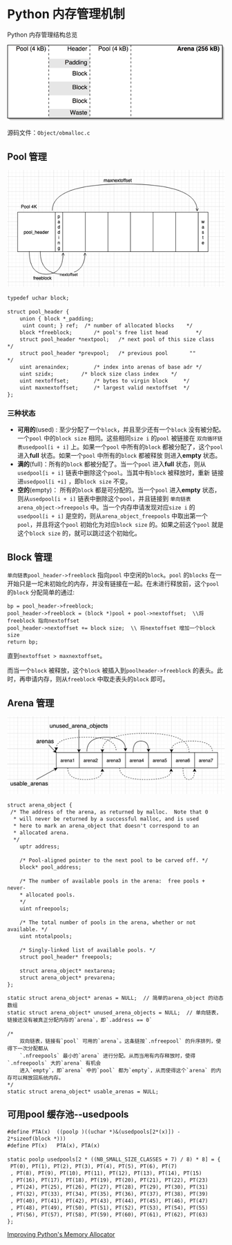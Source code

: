 # Python 内存管理机制

Python 内存管理结构总览

![pymalloc-layout](/img/in-post/Python-Source-Code/pymalloc-layout.png)    

源码文件：`Object/obmalloc.c`

## Pool 管理

![pool-layout](/img/in-post/Python-Source-Code/pool-layout.png)    

```
typedef uchar block;  
 
struct pool_header {
	union { block *_padding;
	 uint count; } ref;  /* number of allocated blocks    */
	block *freeblock;       /* pool's free list head         */
	struct pool_header *nextpool;   /* next pool of this size class  */
	struct pool_header *prevpool;   /* previous pool       ""        */
	uint arenaindex;        /* index into arenas of base adr */
	uint szidx;         /* block size class index    */
	uint nextoffset;        /* bytes to virgin block     */
	uint maxnextoffset;     /* largest valid nextoffset  */
};
```

### 三种状态

- **可用的**(used) : 至少分配了一个`block`，并且至少还有一个`block` 没有被分配。一个`pool` 中的`block size` 相同。这些相同`size i` 的`pool` 被链接在
	`双向循环链表usedpool[i + i]` 上。如果一个`pool` 中所有的`block` 都被分配了，这个`pool` 进入**full** 状态。如果一个`pool` 中所有的`block` 都被释放
	则进入**empty** 状态。
- **满的**(full)：所有的`block` 都被分配了。当一个`pool` 进入**full** 状态，则从`usedpool[i + i]` 链表中删除这个`pool`。当其中有`block` 被释放时，重新
	链接进`usedpool[i +i]` ，即`block size` 不变。
- **空的**(empty)： 所有的`block` 都是可分配的。当一个`pool` 进入**empty** 状态，则从`usedpool[i + i]` 链表中删除这个`pool`，并且链接到
	`单向链表arena_object->freepools` 中。当一个内存申请发现对应`size i` 的`usedpool[i + i]` 是空的，则从`arena_object_freepools` 中取出第一个
	`pool`，并且将这个`pool` 初始化为对应`block size` 的。如果之前这个`pool` 就是这个`block size` 的，就可以跳过这个初始化。

## Block 管理

`单向链表pool_header->freeblock` 指向`pool` 中空闲的`block`。`pool` 的`blocks` 在一开始只是一坨未初始化的内存，并没有链接在一起。在未进行释放前，这个`pool` 的`block` 分配简单的通过:

```
bp = pool_header->freeblock;
pool_header->freeblock = (block *)pool + pool->nextoffset;  \\将freeblock 指向nextoffset
pool_header->nextoffset += block size;  \\ 将nextoffset 增加一个block size
return bp;
```

直到`nextoffset > maxnextoffset`。

而当一个`block` 被释放，这个`block` 被插入到`poolheader->freeblock` 的表头。此时，再申请内存，则从`freeblock` 中取走表头的`block` 即可。


## Arena 管理 

![arena-layout](/img/in-post/Python-Source-Code/arena-layout.png)    


```
struct arena_object {
 /* The address of the arena, as returned by malloc.  Note that 0
  * will never be returned by a successful malloc, and is used
  * here to mark an arena_object that doesn't correspond to an
  * allocated arena.
  */
	uptr address;
	
	/* Pool-aligned pointer to the next pool to be carved off. */
	block* pool_address;
	
	/* The number of available pools in the arena:  free pools + never-
	* allocated pools.
	*/
	uint nfreepools;
	
	/* The total number of pools in the arena, whether or not available. */
	uint ntotalpools;
	
	/* Singly-linked list of available pools. */
	struct pool_header* freepools;
	
	struct arena_object* nextarena;
	struct arena_object* prevarena;
};
```


```
static struct arena_object* arenas = NULL;  // 简单的arena_object 的动态数组
static struct arena_object* unused_arena_objects = NULL;  // 单向链表，链接还没有被真正分配内存的`arena`，即`.address == 0` 

/*
	双向链表，链接有`pool` 可用的`arena`。这条链按`.nfreepool` 的升序排列，使得下一次分配都从
	`.nfreepools` 最小的`arena` 进行分配。从而当用有内存释放时，使得`.nfreepools` 大的`arena` 有机会
	进入`empty`，即`arena` 中的`pool` 都为`empty`，从而使得这个`arena` 的内存可以释放回系统内存。
*/  
static struct arena_object* usable_arenas = NULL;
```


## 可用pool 缓存池--usedpools

```
#define PTA(x)  ((poolp )((uchar *)&(usedpools[2*(x)]) - 2*sizeof(block *)))
#define PT(x)   PTA(x), PTA(x)

static poolp usedpools[2 * ((NB_SMALL_SIZE_CLASSES + 7) / 8) * 8] = {
 PT(0), PT(1), PT(2), PT(3), PT(4), PT(5), PT(6), PT(7)
 , PT(8), PT(9), PT(10), PT(11), PT(12), PT(13), PT(14), PT(15)
 , PT(16), PT(17), PT(18), PT(19), PT(20), PT(21), PT(22), PT(23)
 , PT(24), PT(25), PT(26), PT(27), PT(28), PT(29), PT(30), PT(31)
 , PT(32), PT(33), PT(34), PT(35), PT(36), PT(37), PT(38), PT(39)
 , PT(40), PT(41), PT(42), PT(43), PT(44), PT(45), PT(46), PT(47)
 , PT(48), PT(49), PT(50), PT(51), PT(52), PT(53), PT(54), PT(55)
 , PT(56), PT(57), PT(58), PT(59), PT(60), PT(61), PT(62), PT(63)
};
```






[Improving Python's Memory Allocator](https://www.evanjones.ca/memoryallocator/)